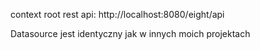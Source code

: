 context root rest api: http://localhost:8080/eight/api

Datasource jest identyczny jak w innych moich projektach
